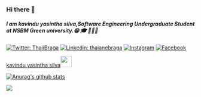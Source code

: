 ### Hi there 👋
##### I am kavindu yasintha silva,Software Engineering Undergraduate Student  at NSBM Green university.😁 🎓 👨🏻‍💻


[![Twitter: ThaiiBraga](https://img.shields.io/twitter/follow/KYasintha?style=social)](https://twitter.com/KYasintha)
[![Linkedin: thaianebraga](https://img.shields.io/badge/-kavinduyasintha-blue?style=flat-square&logo=Linkedin&logoColor=white&link=https://www.linkedin.com/in/s-kavindu-yasintha-sliva)](https://www.linkedin.com/in/s-kavindu-yasintha-sliva)
<a href="https://www.instagram.com/_k.yasintha_silva_/" target="_blank"><img src="https://img.shields.io/badge/Instagram-%23E4405F.svg?&style=flat-square&logo=instagram&logoColor=white" alt="Instagram"></a>
<a href="https://www.facebook.com/skysilva00" target="_blank"><img src="https://img.shields.io/badge/Facebook-%231877F2.svg?&style=flat-square&logo=facebook&logoColor=white" alt="Facebook"></a>

<a href="https://kavinduyasintha.tech/">kavindu yasintha silva</a><img src="https://media.giphy.com/media/WUlplcMpOCEmTGBtBW/giphy.gif" width="30"> 
</em>

[![Anurag's github stats](https://github-readme-stats.vercel.app/api?username=kavindyasinthasilva)](https://play.google.com/store/apps/details?id=com.kavinduyasintha.beauty)


<a href="https://github.com/kavindyasinthasilva/convoychat">
  <img align="center" src="https://github-readme-stats.vercel.app/api/pin/?username=kavindyasinthasilva=convoychat" />
</a>

<!--
**kavindyasinthasilva/kavindyasinthasilva** is a ✨ _special_ ✨ repository because its `README.md` (this file) appears on your GitHub profile.

##### I am kavindu yasintha silva,Software Engineering Undergraduate  at NSBM Green university.

